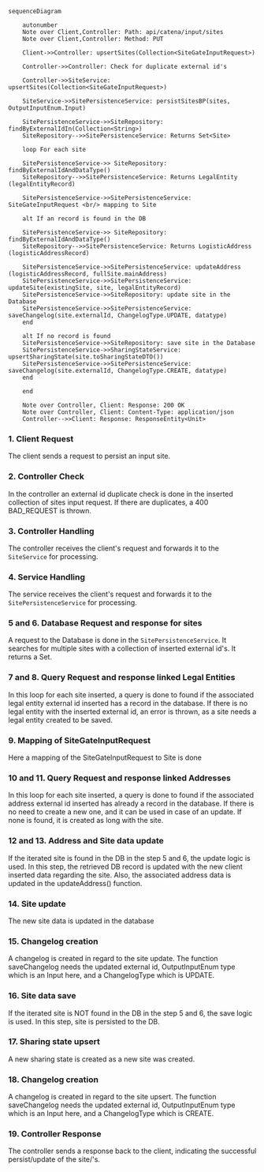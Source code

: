````mermaid
sequenceDiagram

    autonumber
    Note over Client,Controller: Path: api/catena/input/sites
    Note over Client,Controller: Method: PUT

    Client->>Controller: upsertSites(Collection<SiteGateInputRequest>)

    Controller->>Controller: Check for duplicate external id's

    Controller->>SiteService: upsertSites(Collection<SiteGateInputRequest>)

    SiteService->>SitePersistenceService: persistSitesBP(sites, OutputInputEnum.Input)

    SitePersistenceService->>SiteRepository: findByExternalIdIn(Collection<String>) 
    SiteRepository-->>SitePersistenceService: Returns Set<Site>

    loop For each site

    SitePersistenceService->> SiteRepository: findByExternalIdAndDataType()
    SiteRepository-->>SitePersistenceService: Returns LegalEntity (legalEntityRecord) 

    SitePersistenceService->>SitePersistenceService: SiteGateInputRequest <br/> mapping to Site

    alt If an record is found in the DB

    SitePersistenceService->> SiteRepository: findByExternalIdAndDataType()
    SiteRepository-->>SitePersistenceService: Returns LogisticAddress (logisticAddressRecord) 

    SitePersistenceService->>SitePersistenceService: updateAddress (logisticAddressRecord, fullSite.mainAddress)
    SitePersistenceService->>SitePersistenceService: updateSite(existingSite, site, legalEntityRecord)
    SitePersistenceService->>SiteRepository: update site in the Database
    SitePersistenceService->>SitePersistenceService: saveChangelog(site.externalId, ChangelogType.UPDATE, datatype)
    end

    alt If no record is found
    SitePersistenceService->>SiteRepository: save site in the Database
    SitePersistenceService->>SharingStateService: upsertSharingState(site.toSharingStateDTO())
    SitePersistenceService->>SitePersistenceService: saveChangelog(site.externalId, ChangelogType.CREATE, datatype)
    end

    end

    Note over Controller, Client: Response: 200 OK 
    Note over Controller, Client: Content-Type: application/json
    Controller-->>Client: Response: ResponseEntity<Unit>

````

### 1. Client Request

The client sends a request to persist an input site.

### 2. Controller Check

In the controller an external id duplicate check is done in the inserted collection of sites input request. If there are duplicates, a 400 BAD_REQUEST is
thrown.

### 3. Controller Handling

The controller receives the client's request and forwards it to the `SiteService` for processing.

### 4. Service Handling

The service receives the client's request and forwards it to the `SitePersistenceService` for processing.

### 5 and 6. Database Request and response for sites

A request to the Database is done in the `SitePersistenceService`. It searches for multiple sites with a collection of inserted external id's. It returns a
Set<Site>.

### 7 and 8. Query Request and response linked Legal Entities

In this loop for each site inserted, a query is done to found if the associated legal entity external id inserted has a record in the database. If there is no
legal entity with the inserted external id, an error is thrown, as a site needs a legal entity created to be saved.

### 9. Mapping of SiteGateInputRequest

Here a mapping of the SiteGateInputRequest to Site is done

### 10 and 11. Query Request and response linked Addresses

In this loop for each site inserted, a query is done to found if the associated address external id inserted has already a record in the database. If there is
no need to create a new one, and it can be used in case of an update. If none is found, it is created as long with the site.

### 12 and 13. Address and Site data update

If the iterated site is found in the DB in the step 5 and 6, the update logic is used. In this step, the retrieved DB record is updated with the new client
inserted data regarding the site. Also, the associated address data is updated in the updateAddress() function.

### 14. Site update

The new site data is updated in the database

### 15. Changelog creation

A changelog is created in regard to the site update. The function saveChangelog needs the updated external id, OutputInputEnum type which is an Input here, and
a ChangelogType which is UPDATE.

### 16. Site data save

If the iterated site is NOT found in the DB in the step 5 and 6, the save logic is used. In this step, site is persisted to the DB.

### 17. Sharing state upsert

A new sharing state is created as a new site was created.

### 18. Changelog creation

A changelog is created in regard to the site upsert. The function saveChangelog needs the updated external id, OutputInputEnum type which is an Input here, and
a ChangelogType which is CREATE.

### 19. Controller Response

The controller sends a response back to the client, indicating the successful persist/update of the site/'s.